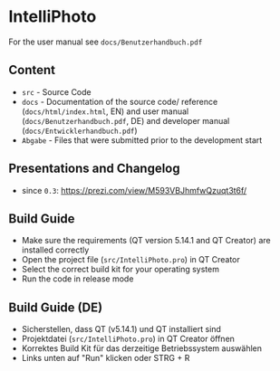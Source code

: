 # IntelliPhoto

For the user manual see `docs/Benutzerhandbuch.pdf`

## Content

- `src` - Source Code
- `docs` - Documentation of the source code/ reference (`docs/html/index.html`, EN) and user manual (`docs/Benutzerhandbuch.pdf`, DE) and developer manual (`docs/Entwicklerhandbuch.pdf`)
- `Abgabe` - Files that were submitted prior to the development start

## Presentations and Changelog

- since `0.3`: https://prezi.com/view/M593VBJhmfwQzuqt3t6f/

## Build Guide

- Make sure the requirements (QT version 5.14.1 and QT Creator) are installed correctly
- Open the project file (`src/IntelliPhoto.pro`) in QT Creator
- Select the correct build kit for your operating system
- Run the code in release mode

## Build Guide (DE)

- Sicherstellen, dass QT (v5.14.1) und QT installiert sind
- Projektdatei (`src/IntelliPhoto.pro`) in QT Creator öffnen
- Korrektes Build Kit für das derzeitige Betriebssystem auswählen
- Links unten auf "Run" klicken oder STRG + R
